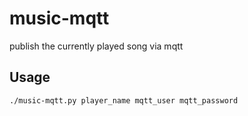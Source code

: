 # music-mqtt
publish the currently played song via mqtt

## Usage
```bash
./music-mqtt.py player_name mqtt_user mqtt_password
```
